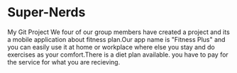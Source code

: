 # Super-Nerds
My Git Project
We four of our group members have created a project and its a mobile application about fitness plan.Our app name is "Fitness Plus"
and you can easily use it at home or workplace where else you stay and do exercises as your comfort.There is a diet plan available.
you have to pay for the service for what you are recieving.
